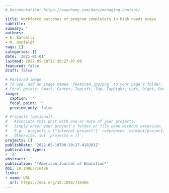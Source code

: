 ```yaml
---
# Documentation: https://wowchemy.com/docs/managing-content/

title: Workforce outcomes of program completers in high needs areas
subtitle: ''
summary: ''
authors:
- E. Bardelli
- M. Ronfeldt
tags: []
categories: []
date: '2021-01-01'
lastmod: 2022-05-18T17:20:27-07:00
featured: false
draft: false

# Featured image
# To use, add an image named `featured.jpg/png` to your page's folder.
# Focal points: Smart, Center, TopLeft, Top, TopRight, Left, Right, BottomLeft, Bottom, BottomRight.
image:
  caption: ''
  focal_point: ''
  preview_only: false

# Projects (optional).
#   Associate this post with one or more of your projects.
#   Simply enter your project's folder or file name without extension.
#   E.g. `projects = ["internal-project"]` references `content/project/deep-learning/index.md`.
#   Otherwise, set `projects = []`.
projects: []
publishDate: '2022-05-19T00:20:27.418203Z'
publication_types:
- '2'
abstract: ''
publication: '*American Journal of Education*'
doi: 10.1086/716486
links:
- name: URL
  url: https://doi.org/10.1086/716486
---
```

